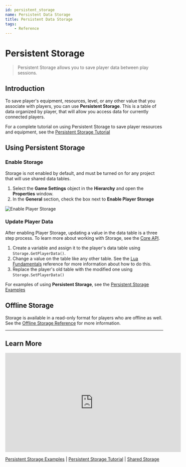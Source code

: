 ```yaml
---
id: persistent_storage
name: Persistent Data Storage
title: Persistent Data Storage
tags:
    - Reference
---
```


# Persistent Storage

> Persistent Storage allows you to save player data between play sessions.

## Introduction

To save player's equipment, resources, level, or any other value that you associate with players, you can use **Persistent Storage**. This is a table of data organized by player, that will allow you access data for currently connected players.

For a complete tutorial on using Persistent Storage to save player resources and equipment, see the [Persistent Storage Tutorial](persistent_storage_tutorial.md)

## Using Persistent Storage

### Enable Storage

Storage is not enabled by default, and must be turned on for any project that will use shared data tables.

1. Select the **Game Settings** object in the **Hierarchy** and open the **Properties** window.
2. In the **General** section, check the box next to **Enable Player Storage**

![Enable Player Storage](../img/Storage/EnablePlayerStorage.png)

### Update Player Data

After enabling Player Storage, updating a value in the data table is a three step process. To learn more about working with Storage, see the [Core API](../api/storage.md).

1. Create a variable and assign it to the player's data table using `Storage.GetPlayerData()`.
2. Change a value on the table like any other table. See the [Lua Fundamentals](scripting_intro.md) reference for more information about how to do this.
3. Replace the player's old table with the modified one using `Storage.SetPlayerData()`

For examples of using **Persistent Storage**, see the [Persistent Storage Examples](persistent_storage_tutorial.md)

## Offline Storage

Storage is available in a read-only format for players who are offline as well. See the [Offline Storage Reference](offline_storage.md) for more information.

---

## Learn More

<iframe width="560" height="315" src="https://www.youtube.com/embed/qVLFZBXv0BY" title="YouTube video player" frameborder="0" allow="accelerometer; autoplay; clipboard-write; encrypted-media; gyroscope; picture-in-picture" allowfullscreen></iframe>

[Persistent Storage Examples](../api/storage.md) | [Persistent Storage Tutorial](persistent_storage_tutorial.md) | [Shared Storage](shared_storage.md)
